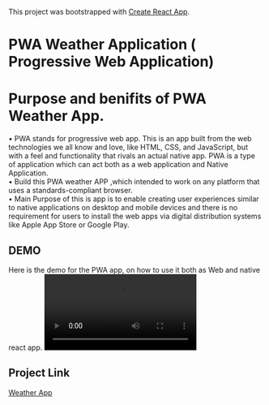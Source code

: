 This project was bootstrapped with [Create React App](https://github.com/facebook/create-react-app).

# PWA Weather Application ( Progressive Web Application)


# Purpose and benifits of PWA Weather App. 

• PWA stands for progressive web app. This is an app built from the web technologies we all know and love, like HTML, CSS, and JavaScript, but with a feel and functionality that rivals an actual native app. PWA is a type of application which can act both as a web application and Native Application. </br>
• Build this PWA weather APP ,which intended to work on any platform that uses a standards-compliant browser. </br>
• Main Purpose of this is app is to enable creating user experiences similar to native applications on desktop and mobile devices and there is no
requirement for users to install the web apps via digital distribution systems like Apple App Store or Google Play. </br>


## DEMO

Here is the demo for the PWA app, on how to use it both as Web and native react app. 
![Demo](https://github.com/Hiteshsaai/Weather_App_PWA/blob/master/screen-capture.webm)





## Project Link

[Weather App](https://pwa-weatherapp-hitesh.netlify.app)


